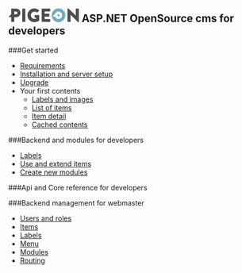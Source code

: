 ![](wiki/assets/img/logo-small.png)
ASP.NET OpenSource cms for developers
---
###Get started
* [Requirements](wiki/base/requirements.md)
* [Installation and server setup](wiki/base/install.md)
* [Upgrade](wiki/base/upgrade.md)
* Your first contents
  * [Labels and images](wiki/base/labels-and-images.md)
  * [List of items](wiki/base/items-list.md)
  * [Item detail](wiki/base/item-detail.md)
  * [Cached contents](wiki/base/cache.md)

###Backend and modules for developers
* [Labels](wiki/dev/labels.md)
* [Use and extend items](wiki/dev/items.md)
* [Create new modules](wiki/dev/modules.md)

###Api and Core reference for developers

###Backend management for webmaster
* [Users and roles](wiki/web/users-and-roles.md)
* [Items](wiki/web/items.md)
* [Labels](wiki/web/labels.md)
* [Menu](wiki/web/menu.md)
* [Modules](wiki/web/modules.md)
* [Routing](wiki/web/routing.md)



